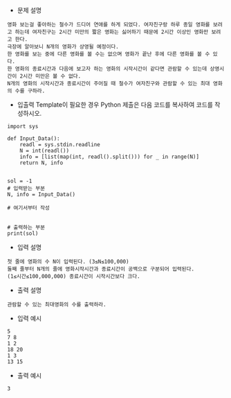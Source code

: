 - 문제 설명
```
영화 보는걸 좋아하는 철수가 드디어 연애를 하게 되었다. 여자친구랑 하루 종일 영화를 보려고 하는데 여자친구는 2시간 미만의 짧은 영화는 싫어하기 때문에 2시간 이상인 영화만 보려고 한다.
극장에 알아보니 N개의 영화가 상영될 예정이다.
한 영화를 보는 중에 다른 영화를 볼 수는 없으며 영화가 끝난 후에 다른 영화를 볼 수 있다.
한 영화의 종료시간과 다음에 보고자 하는 영화의 시작시간이 같다면 관람할 수 있는데 상영시간이 2시간 미만은 볼 수 없다.
N개의 영화의 시작시간과 종료시간이 주어질 때 철수가 여자친구와 관람할 수 있는 최대 영화의 수를 구하라.
```
- 입출력 Template이 필요한 경우 Python 제출은 다음 코드를 복사하여 코드를 작성하시오.
```
import sys

def Input_Data():
	readl = sys.stdin.readline
	N = int(readl())
	info = [list(map(int, readl().split())) for _ in range(N)]
	return N, info


sol = -1
# 입력받는 부분
N, info = Input_Data()
 
# 여기서부터 작성


# 출력하는 부분 
print(sol)
```
- 입력 설명
```
첫 줄에 영화의 수 N이 입력된다. (3≤N≤100,000)
둘째 줄부터 N개의 줄에 영화시작시간과 종료시간이 공백으로 구분되어 입력된다.
(1≤시간≤100,000,000) 종료시간이 시작시간보다 크다.
```
- 출력 설명
```
관람할 수 있는 최대영화의 수를 출력하라.
```
- 입력 예시
```
5
7 8
1 2
18 20
1 3
13 15
```
- 출력 예시
```
3
```
